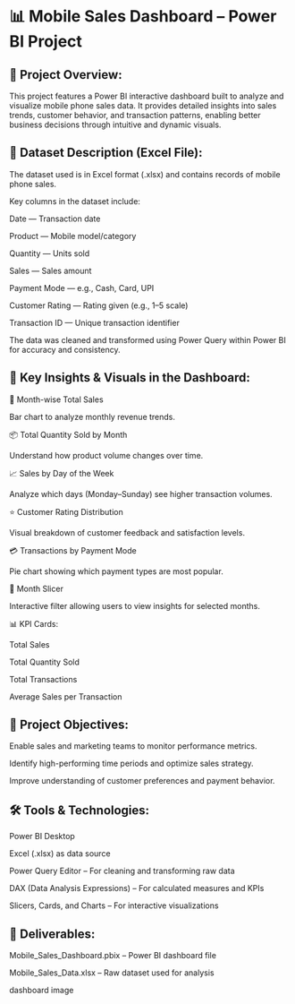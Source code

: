 # 📊 Mobile Sales Dashboard – Power BI Project
## 📌 Project Overview:
This project features a Power BI interactive dashboard built to analyze and visualize mobile phone sales data. It provides detailed insights into sales trends, customer behavior, and transaction patterns, enabling better business decisions through intuitive and dynamic visuals.

## 📂 Dataset Description (Excel File):
The dataset used is in Excel format (.xlsx) and contains records of mobile phone sales.

Key columns in the dataset include:

Date — Transaction date

Product — Mobile model/category

Quantity — Units sold

Sales — Sales amount

Payment Mode — e.g., Cash, Card, UPI

Customer Rating — Rating given (e.g., 1–5 scale)

Transaction ID — Unique transaction identifier

The data was cleaned and transformed using Power Query within Power BI for accuracy and consistency.

## 🧩 Key Insights & Visuals in the Dashboard:
📅 Month-wise Total Sales

Bar chart to analyze monthly revenue trends.

📦 Total Quantity Sold by Month

Understand how product volume changes over time.

📈 Sales by Day of the Week

Analyze which days (Monday–Sunday) see higher transaction volumes.

⭐ Customer Rating Distribution

Visual breakdown of customer feedback and satisfaction levels.

💳 Transactions by Payment Mode

Pie chart showing which payment types are most popular.

📅 Month Slicer

Interactive filter allowing users to view insights for selected months.

📊 KPI Cards:

Total Sales

Total Quantity Sold

Total Transactions

Average Sales per Transaction

## 🎯 Project Objectives:
Enable sales and marketing teams to monitor performance metrics.

Identify high-performing time periods and optimize sales strategy.

Improve understanding of customer preferences and payment behavior.

## 🛠️ Tools & Technologies:
Power BI Desktop

Excel (.xlsx) as data source

Power Query Editor – For cleaning and transforming raw data

DAX (Data Analysis Expressions) – For calculated measures and KPIs

Slicers, Cards, and Charts – For interactive visualizations

## 📁 Deliverables:
Mobile_Sales_Dashboard.pbix – Power BI dashboard file

Mobile_Sales_Data.xlsx – Raw dataset used for analysis

dashboard image 
